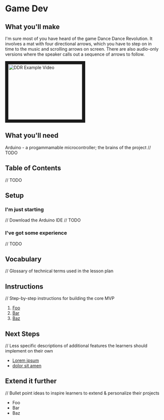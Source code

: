 # Game Dev

## What you'll make
  I'm sure most of you have heard of the game Dance Dance Revolution. It involves a mat with four directional arrows,
  which you have to step on in time to the music and scrolling arrows on screen. There are also audio-only versions
  where the speaker calls out a sequence of arrows to follow.

  <a href="https://www.youtube.com/watch?v=Frfivtxo5cQ"
  target="_blank"><img src="http://img.youtube.com/vi/Frfivtxo5cQ/0.jpg"
  alt="DDR Example Video" width="240" height="180" border="10" /></a>

## What you'll need
  Arduino - a progammamable microcontroller; the brains of the project
  // TODO

## Table of Contents
  // TODO

## Setup

### I'm just starting
  // Download the Arduino IDE
  // TODO

### I've got some experience
  // TODO

## Vocabulary
  // Glossary of technical terms used in the lesson plan

## Instructions
  // Step-by-step instructions for building the core MVP

1. <a href="part1.md">Foo</a>
2. <a href="part2.md">Bar</a>
3. <a href="part3.md">Baz</a>

## Next Steps
  // Less specific descriptions of additional features the learners should implement on their own

- <a href="abc.md">Lorem ipsum</a>
- <a href="xyz.md">dolor sit amen</a>

## Extend it further
  // Bullet point ideas to inspire learners to extend & personalize their projects

- Foo
- Bar
- Baz
